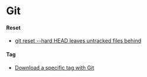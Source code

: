 # Git

#### Reset
* [git reset --hard HEAD leaves untracked files behind](http://stackoverflow.com/questions/4327708/git-reset-hard-head-leaves-untracked-files-behind)

#### Tag
* [Download a specific tag with Git](http://stackoverflow.com/questions/791959/download-a-specific-tag-with-git)
